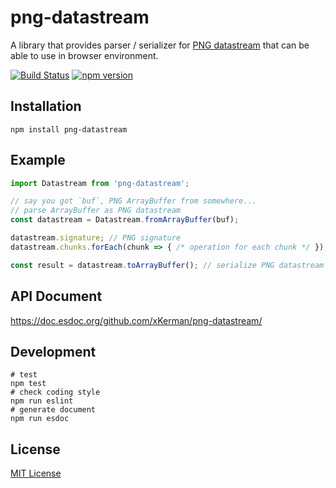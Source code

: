 # png-datastream

A library that provides parser / serializer for [PNG datastream](https://www.w3.org/TR/PNG/#4Concepts.Format) that can be able to use in browser environment.

[![Build Status](https://travis-ci.org/xKerman/png-datastream.svg?branch=master)](https://travis-ci.org/xKerman/png-datastream)
[![npm version](https://badge.fury.io/js/png-datastream.svg)](https://badge.fury.io/js/png-datastream)


## Installation

`npm install png-datastream`


## Example

```js
import Datastream from 'png-datastream';

// say you got `buf`, PNG ArrayBuffer from somewhere...
// parse ArrayBuffer as PNG datastream
const datastream = Datastream.fromArrayBuffer(buf);

datastream.signature; // PNG signature
datastream.chunks.forEach(chunk => { /* operation for each chunk */ });

const result = datastream.toArrayBuffer(); // serialize PNG datastream as ArrayBuffer
```


## API Document

https://doc.esdoc.org/github.com/xKerman/png-datastream/


## Development

```
# test
npm test
# check coding style
npm run eslint
# generate document
npm run esdoc
```


## License

[MIT License](http://xkerman.mit-license.org/2016)
